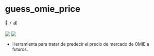 # guess_omie_price

:snake: :zap: :moneybag:

![](https://github.com/davidmunoznovoa/guess_omie_price/actions/workflows/python3-app.yml/badge.svg)
![](https://github.com/davidmunoznovoa/guess_omie_price/actions/workflows/python3-app.yml)

- Herramienta para tratar de predecir el precio de mercado de OMIE a futuros.
